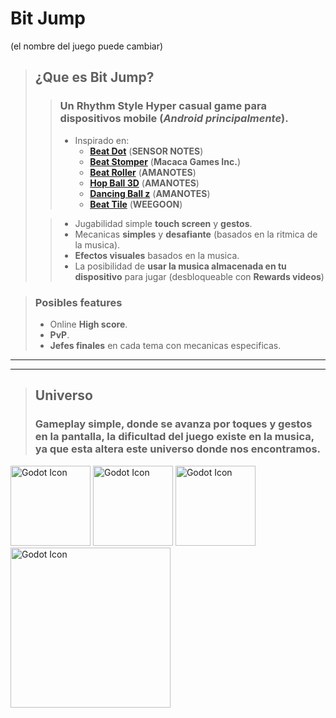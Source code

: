 # **Bit Jump**
(el nombre del juego puede cambiar)

>## ¿Que es **Bit Jump**?
>> ### Un **Rhythm Style Hyper casual game** para dispositivos mobile (*Android principalmente*).
>>   - Inspirado en:
>>       - [**Beat Dot**](https://play.google.com/store/apps/details?id=com.dot.beat.dancing.line.ball&hl=es_419) (**SENSOR NOTES**)
>>       - [**Beat Stomper**](https://play.google.com/store/apps/details?id=com.RockyHong.BeatStomperAndroid&hl=es_419) (**Macaca Games Inc.**)
>>       - [**Beat Roller**](https://play.google.com/store/apps/details?id=com.amanotes.pamabeatroller&hl=es_419) (**AMANOTES**) 
>>       - [**Hop Ball 3D**](https://play.google.com/store/apps/details?id=com.amanotes.pamarollingtiles2&hl=es_419) (**AMANOTES**)
>>       - [**Dancing Ball z**](https://play.google.com/store/apps/details?id=com.amanotes.db&hl=es_419) (**AMANOTES**)
>>       - [**Beat Tile**](https://play.google.com/store/apps/details?id=com.weegoon.beattiles&hl=es_419) (**WEEGOON**)
>   
>>   - Jugabilidad simple **touch screen** y **gestos**.
>>   - Mecanicas **simples** y **desafiante** (basados en la ritmica de la musica).
>>   - **Efectos visuales** basados en la musica.
>>   - La posibilidad de **usar la musica almacenada en tu dispositivo** para jugar (desbloqueable con **Rewards videos**)

> ### Posibles **features**
>   - Online **High score**.
>   - **PvP**.
>   - **Jefes finales** en cada tema con mecanicas especificas.
---
---
>## **Universo**
>### Gameplay **simple**, donde se avanza por **toques y gestos** en la pantalla, la **dificultad** del juego existe en la musica, ya que esta **altera este universo** donde nos encontramos.


<p align="">
    <img src="https://encrypted-tbn0.gstatic.com/images?q=tbn%3AANd9GcSa5M2G2K8ei8Z9ymdIzQj2X0pTib-oFIu4LQhuAXpiSP8bTvVQ&usqp=CAU" width="128"  height="128" title="Godot Icon">
    <img src="https://encrypted-tbn0.gstatic.com/images?q=tbn%3AANd9GcSa5M2G2K8ei8Z9ymdIzQj2X0pTib-oFIu4LQhuAXpiSP8bTvVQ&usqp=CAU" width="128"  height="128" title="Godot Icon">
    <img src="https://encrypted-tbn0.gstatic.com/images?q=tbn%3AANd9GcSa5M2G2K8ei8Z9ymdIzQj2X0pTib-oFIu4LQhuAXpiSP8bTvVQ&usqp=CAU" width="128"  height="128" title="Godot Icon">
    <img src="https://mir-s3-cdn-cf.behance.net/project_modules/max_1200/55f44843377507.57ecc15d2bac3.gif" width="256" title="Godot Icon">
</p>